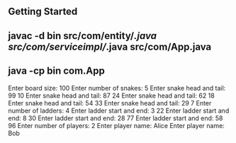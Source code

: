 ## Getting Started

## javac -d bin src/com/entity/*.java src/com/serviceimpl/*.java src/com/App.java
## java -cp bin com.App

Enter board size: 100
Enter number of snakes: 5
Enter snake head and tail: 99 10
Enter snake head and tail: 87 24
Enter snake head and tail: 62 18
Enter snake head and tail: 54 33
Enter snake head and tail: 29 7
Enter number of ladders: 4
Enter ladder start and end: 3 22
Enter ladder start and end: 8 30
Enter ladder start and end: 28 77
Enter ladder start and end: 58 96
Enter number of players: 2
Enter player name: Alice
Enter player name: Bob